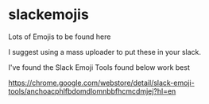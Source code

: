 # slackemojis





Lots of Emojis to be found here


I suggest using a mass uploader to put these in your slack.

I've found the Slack Emoji Tools found below work best

https://chrome.google.com/webstore/detail/slack-emoji-tools/anchoacphlfbdomdlomnbbfhcmcdmjej?hl=en
